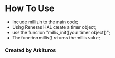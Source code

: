 # How To Use

- Include millis.h to the main code;
- Using Renesas HAL create a timer object;
- use the function "millis_init([your timer object])";
- The function millis() returns the millis value;

<link rel="stylesheet" href="https://github.com/Arkituros" />
<div>
    <textarea style="display:none;">### Editor.md

**Editor.md**: The open source embeddable online markdown editor, based on CodeMirror & jQuery & Marked.
    </textarea>
    </div>
### Created by Arkituros
